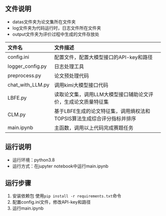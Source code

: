 ## 文件说明 
- datas文件夹为论文集所在文件夹  
- log文件夹为代码运行时，日志文件所在文件夹  
- output文件夹为评价过程中生成的文件存放处  
  
|文件名|  文件描述 |
| :----- | :----------- |
| config.ini |  配置文件，配置大模型接口的API-key和路径 |
| logger_config.py |  日志处理工具 |
| preprocess.py | 论文预处理代码 |
| chat_with_LLM.py | 调用kimi大模型接口代码 |
| LBFE.py | 读取论文集，调用LLM大模型接口辅助论文评价，生成论文质量特征集 |
| CLM.py | 基于LBFE生成的论文特征集，调用熵权法和TOPSIS算法生成综合评分指标并排序 |
| main.ipynb | 主函数，调用以上代码完成赛题任务 |


## 运行说明
- 运行环境：python3.8
- 运行方式：在jupyter notebook中运行main.ipynb  
  
## 运行步骤
1. 安装依赖包  使用`pip install -r requirements.txt`命令
2. 配置config.ini文件，修改API-key和路径
3. 运行main.ipynb